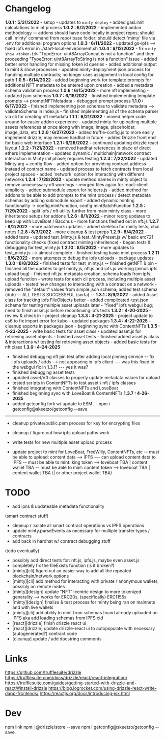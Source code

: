 # Changelog

**1.0.1 : 5/31/2022**
	- setup
	- updates to `minty deploy`
	- added gasLimit calculations to mint process
	**1.0.2 : 6/2/2022**
	- implemented addon methodology
	-- addons should have code locally in project repos; should call 'minty' command from repo/ base folder; should detect 'minty' file via .env for additional program options 
	**1.0.3 : 6/11/2022**
	- updated go-ipfs --> fixed ipfs error in ./start-local-environment.sh
	**1.0.4 : 6/12/2022**
	- fix `minty show <token-id>` "TypeError: uint8ArrayConcat is not a function" and then proceeding "TypeError: uint8ArrayToString is not a function" issue
	- added better error handling for missing token id queries
	- added additional output to mint & show processes
	- updated minty-deployment.json process for handling multiple contracts; no longer uses assignment in local config for path
	**1.0.5 : 6/14/2022**
	- added beginning work for template prompts for additional NFT metadata to be entered upon creation 
	- added a metadata schema validation process
	**1.0.6 : 6/15/2022**
	- more nft implementing
	- updated json schemas
	**1.0.7 : 6/16/2022**
	- finished implementing template prompts --> promptNFTMetadata
	- debugged prompt process
	**1.1.0 : 6/17/2022**
	- finished implementing json schemas to validate metadata --> validateSchema in index.js
	- finished implementing all of the schema parser via cli for creating nft metadata
	**1.1.1 : 6/21/2022**
	- moved helper code around for easier addon experience
	- updated minty for uploading multiple assets references at once along with image; image, placeholder, image_data, etc
	**1.2.0 : 6/27/2022**
	- added truffle-config.js to more easily implement drizzle; may remove hardhat in future
	- added Drizzle front end for basic web interface
	**1.2.1 : 6/28/2022**
	- continued updating drizzle react layout
	**1.2.2 : 7/21/2022**
	- removed hardhat references in place of direct ethers implementation
	- updated dynamic / multichain|network contract interaction in Minty init phase; requires testing 
	**1.2.3 : 7/22/2022**
	- updated Minty arg + config flow
	- added option for providing contract address instead of contract name
	- updated process to fetch contracts from local project spaces
	- added 'network' option for interacting with different networks
	**1.2.4 : 7/28/2022**
	- update method names in minty object to remove unnecessary nft wordings
	- reorged files again for react-client simplicity
	- added submodule export for helpers.js
	- added method for addons to be able to add prompts to the mint process / detect metadata schemas by adding submodule export
	- added dynamic minting functionality -> config.mintFunction, config.mintBatchFunction
	**1.2.5 : 7/29/2022**
	- split ipfs / nft utility further from main minty class
	- more inheritence setups for addons
	**1.2.6 : 8/1/2022**
	- minor reorg updates to keep up with LoveBoat / Bacchus
	- more functions fleshed out in nft.js
	**1.2.7 : 8/2/2022**
	- more patchwork updates
	- added skeleton for minty tests; chai notes
	**1.2.8 : 8/3/2022**
	- more cleanup & test preps
	**1.2.9 : 8/4/2022**
	- added tests
	- updated test_Minty.js & test_MintyPreset.js w/ basic erc721 functionality checks (fixed contract minting inheritence)
	- began tests & debugging for test_minty.js
	**1.2.10 : 8/5/2022**
	- more updates to test_minty.js --> almost complete
	- finished testing basic mint process
	**1.2.11 : 8/6/2022**
	- more attempts to debug the ipfs uploads
	- package updates
	**1.3.0 : 8/8/2022**
	- finished tests for test_minty.js
	-- finished getNFT & pin
	- finished all the updates to get minty.js, nft.js and ipfs.js working (minus ipfs upload bug)
	- finished nft.js: metadata creation, schema loads from ipfs, upload function
	- wrote tests for each cli process, including multiple asset uploads
	- tested new changes to interacting with a contract on a network
	- removed the "default" values from simple.json schema; added test schema (duh)
	-- ALL TESTS SUCCESSFUL (sorta) --
**1.3.1 : 8/9/2022**
	- added Asset class for tracking ipfs FileObjects better
	- added complicated-test.json schema for testing multiple asset uploads later
	- "fixed" ipfs webgui bug; need to finish asset.js before recontinuing ipfs tests
	**1.3.2 : 4-20-2025**
	- review & check in
	- project cleanup
	**1.3.3 : 4-21-2025**
	- project update to es6 to fix import error for kubo
	- updated packages
	**1.3.4 : 4-22-2025**
	- cleanup exports in packages.json
	- beginning sync with ContentNFTs
	**1.3.5 : 4-23-2025**
	- write basic tests for asset class
	- updated asset.js for retrieving asset objects
	- finished asset tests
	- finished added asset.js class & interactions w/ testing for retrieving asset objects
	- added basic tests for nft class
**1.3.6 : 4-24-2025**
- finished debugging nft pin test after adding local pinning service
-- fix ipfs uploads / adds --> not appearing in ipfs client
--- was this fixed in the webgui fix in 1.3.1?
--- yes it was?
- finished debugging asset tests
- updated asset/nft classes to properly update metadata values for upload
- tested scripts in ContentNFTs to test asset / nft / ipfs classes
- finished integrating with ContentNFTs and LoveBoat
- finished beginning sync with LoveBoat & ContentNFTs
**1.3.7 : 4-26-2025**
- added getconfig fork w/ update to ESM
-- npm i getconfig@skeetzo/getconfig --save

------------------------------------------------------------------------

- cleanup private/public.pem process for key for encrypting files

- cleanup / figure out how ipfs upload paths work

- write tests for new multiple asset upload process

- update project to mint for LoveBoat, FreeWilly, ContentNFTs, etc
-- must be able to upload: content data --> IPFS
--- can upload content data to IPFS
-- must be able to mint: king token --> loveboat TBA | content wallet TBA
-- must be able to mint: content token --> loveboat TBA | content wallet TBA (| or other project wallet TBA)

# TODO

- add ipns & updateable metadata functionality

(smart contract stuff)
- cleanup / isolate all smart contract operations vs IPFS operations
- update minty.parseEvents as necessary for multiple transfer types / contracts
- add back in hardhat w/ contract debugging stuff

(todo eventually)
- possibly add direct tests for: nft.js, ipfs.js, maybe even asset.js
- completely fix the fileExists function (is it broken?)
- [minty][cli] figure out an easier way to add all the repeated blockchain/network options
- [minty][cli] add method for interacting with private / anonymous wallets; possibly on remote nodes
- [minty][design] update "NFT"-centric design to more tokenized generality --> works for ERC20s, (specifically) ERC1155s
- [minty][design] finalize & test process for minty being ran on mainnets and with live wallets
- [minty][cli] add ability to mint from schemas found already uploaded on IPFS aka add loading schemas from IPFS cid
- [react][drizzle] finish drizzle react ui
- [react][drizzle] update drizzle-react ui to autopopulate with necessary (autogenerated?) contract code  
- [cleanup] update / add docstring comments

# Links

https://github.com/trufflesuite/drizzle
https://trufflesuite.com/docs/drizzle/react/react-integration/
https://trufflesuite.com/guides/getting-started-with-drizzle-and-react/#install-drizzle
https://blog.logrocket.com/using-drizzle-react-write-dapp-frontends/
https://reactjs.org/docs/introducing-jsx.html

# Dev

npm link
npm i @drizzle/store --save
npm i getconfig@skeetzo/getconfig --save

